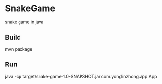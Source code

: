# SnakeGame
snake game in java

## Build
mvn package

## Run
java -cp target/snake-game-1.0-SNAPSHOT.jar com.yonglinzhong.app.App
